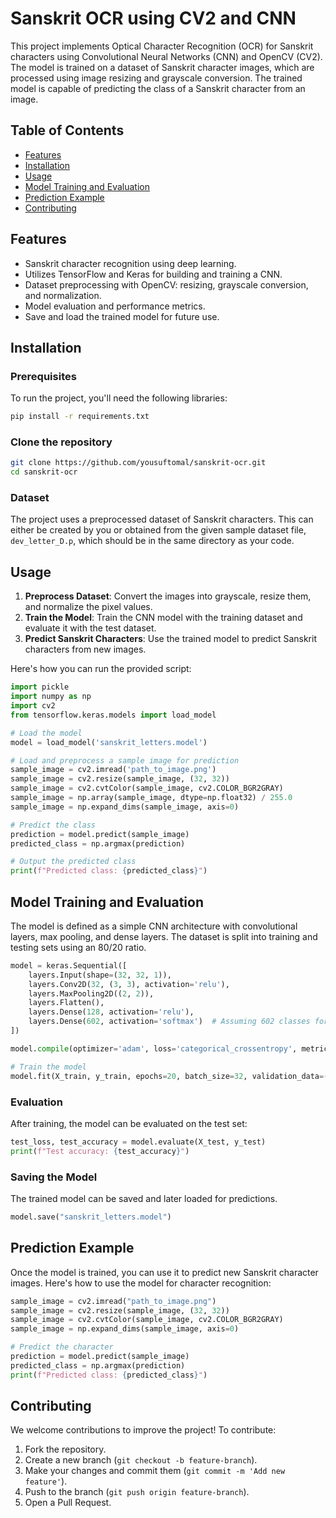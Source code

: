 # Sanskrit OCR using CV2 and CNN

This project implements Optical Character Recognition (OCR) for Sanskrit characters using Convolutional Neural Networks (CNN) and OpenCV (CV2). The model is trained on a dataset of Sanskrit character images, which are processed using image resizing and grayscale conversion. The trained model is capable of predicting the class of a Sanskrit character from an image.

## Table of Contents
- [Features](#features)
- [Installation](#installation)
- [Usage](#usage)
- [Model Training and Evaluation](#model-training-and-evaluation)
- [Prediction Example](#prediction-example)
- [Contributing](#contributing)


## Features
- Sanskrit character recognition using deep learning.
- Utilizes TensorFlow and Keras for building and training a CNN.
- Dataset preprocessing with OpenCV: resizing, grayscale conversion, and normalization.
- Model evaluation and performance metrics.
- Save and load the trained model for future use.

## Installation

### Prerequisites
To run the project, you'll need the following libraries:

```bash
pip install -r requirements.txt
```

### Clone the repository
```bash
git clone https://github.com/yousuftomal/sanskrit-ocr.git
cd sanskrit-ocr
```

### Dataset
The project uses a preprocessed dataset of Sanskrit characters. This can either be created by you or obtained from the given sample dataset file, `dev_letter_D.p`, which should be in the same directory as your code.

## Usage

1. **Preprocess Dataset**: Convert the images into grayscale, resize them, and normalize the pixel values.
2. **Train the Model**: Train the CNN model with the training dataset and evaluate it with the test dataset.
3. **Predict Sanskrit Characters**: Use the trained model to predict Sanskrit characters from new images.

Here's how you can run the provided script:

```python
import pickle
import numpy as np
import cv2
from tensorflow.keras.models import load_model

# Load the model
model = load_model('sanskrit_letters.model')

# Load and preprocess a sample image for prediction
sample_image = cv2.imread('path_to_image.png')
sample_image = cv2.resize(sample_image, (32, 32))
sample_image = cv2.cvtColor(sample_image, cv2.COLOR_BGR2GRAY)
sample_image = np.array(sample_image, dtype=np.float32) / 255.0
sample_image = np.expand_dims(sample_image, axis=0)

# Predict the class
prediction = model.predict(sample_image)
predicted_class = np.argmax(prediction)

# Output the predicted class
print(f"Predicted class: {predicted_class}")
```

## Model Training and Evaluation

The model is defined as a simple CNN architecture with convolutional layers, max pooling, and dense layers. The dataset is split into training and testing sets using an 80/20 ratio.

```python
model = keras.Sequential([
    layers.Input(shape=(32, 32, 1)),
    layers.Conv2D(32, (3, 3), activation='relu'),
    layers.MaxPooling2D((2, 2)),
    layers.Flatten(),
    layers.Dense(128, activation='relu'),
    layers.Dense(602, activation='softmax')  # Assuming 602 classes for Sanskrit characters
])

model.compile(optimizer='adam', loss='categorical_crossentropy', metrics=['accuracy'])

# Train the model
model.fit(X_train, y_train, epochs=20, batch_size=32, validation_data=(X_test, y_test))
```

### Evaluation
After training, the model can be evaluated on the test set:

```python
test_loss, test_accuracy = model.evaluate(X_test, y_test)
print(f"Test accuracy: {test_accuracy}")
```

### Saving the Model
The trained model can be saved and later loaded for predictions.

```python
model.save("sanskrit_letters.model")
```

## Prediction Example

Once the model is trained, you can use it to predict new Sanskrit character images. Here's how to use the model for character recognition:

```python
sample_image = cv2.imread("path_to_image.png")
sample_image = cv2.resize(sample_image, (32, 32))
sample_image = cv2.cvtColor(sample_image, cv2.COLOR_BGR2GRAY)
sample_image = np.expand_dims(sample_image, axis=0)

# Predict the character
prediction = model.predict(sample_image)
predicted_class = np.argmax(prediction)
print(f"Predicted class: {predicted_class}")
```

## Contributing

We welcome contributions to improve the project! To contribute:

1. Fork the repository.
2. Create a new branch (`git checkout -b feature-branch`).
3. Make your changes and commit them (`git commit -m 'Add new feature'`).
4. Push to the branch (`git push origin feature-branch`).
5. Open a Pull Request.
